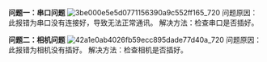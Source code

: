 **问题一：串口问题**
![3be000e5e5d0771156390a9c552ff165_720](https://github.com/user-attachments/assets/90bb492e-d4e3-456b-a7a0-436454d91a88)
问题原因：此报错为串口没有连接好，导致无法正常通讯。
解决方法：检查串口是否插好。

**问题二：相机问题**
![42a1e0ab4026fb59ecc895dade77d40a_720](https://github.com/user-attachments/assets/f174da8d-d455-44cc-923b-6e1f0c9d146e)
问题原因：此报错为相机没有插好。
解决方法：检查相机是否插好。
